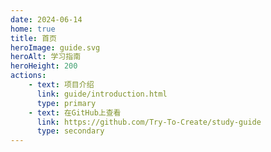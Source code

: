 ```yaml
---
date: 2024-06-14
home: true
title: 首页
heroImage: guide.svg
heroAlt: 学习指南
heroHeight: 200
actions:
    - text: 项目介绍
      link: guide/introduction.html
      type: primary
    - text: 在GitHub上查看
      link: https://github.com/Try-To-Create/study-guide
      type: secondary
---
```


<guide-footer />
